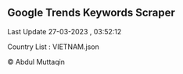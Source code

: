 

## Google Trends Keywords Scraper 
 
Last Update 27-03-2023 , 03:52:12

Country List :
VIETNAM.json



© Abdul Muttaqin 
